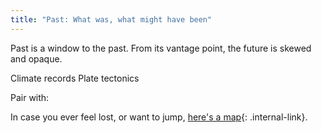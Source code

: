 ```yaml
---
title: "Past: What was, what might have been"
---
```


Past is a window to the past. From its vantage point, the future is skewed and opaque.

Climate records
Plate tectonics

Pair with: 

In case you ever feel lost, or want to jump, [here's a map](/rda/cccf-map){: .internal-link}.
